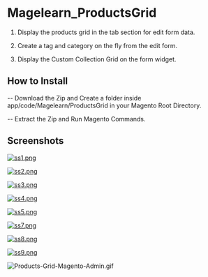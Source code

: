# Magelearn_ProductsGrid

1. Display the products grid in the tab section for edit form data.

2. Create a tag and category on the fly from the edit form.

3. Display the Custom Collection Grid on the form widget.

## How to Install
-- Download the Zip and Create a folder inside app/code/Magelearn/ProductsGrid in your Magento Root Directory.

-- Extract the Zip and Run Magento Commands.

## Screenshots

[![ss1.png](https://i.postimg.cc/bJ3wy1yj/ss1.png)](https://postimg.cc/7GJkXGJB)

[![ss2.png](https://i.postimg.cc/vTK89Mxq/ss2.png)](https://postimg.cc/WqMPLBng)

[![ss3.png](https://i.postimg.cc/h4ZtN8ZL/ss3.png)](https://postimg.cc/MXRwQBSH)

[![ss4.png](https://i.postimg.cc/26cCRmGk/ss4.png)](https://postimg.cc/vgVJfJCk)

[![ss5.png](https://i.postimg.cc/Kj1xmVpn/ss5.png)](https://postimg.cc/vxwpzPsB)

[![ss7.png](https://i.postimg.cc/Prq25H4G/ss7.png)](https://postimg.cc/dDz85zpn)

[![ss8.png](https://i.postimg.cc/sgkcmhRy/ss8.png)](https://postimg.cc/gxK8krJB)

[![ss9.png](https://i.postimg.cc/154rZHms/ss9.png)](https://postimg.cc/CzTqGbnQ)

![Products-Grid-Magento-Admin.gif](https://github.com/vijayrami/Magelearn_ProductsGrid/blob/main/Posts%20_%20Magento%20Admin.gif)
